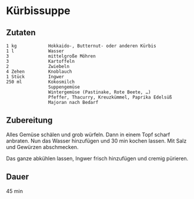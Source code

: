 # Kürbissuppe

## Zutaten
    1 kg            Hokkaido-, Butternut- oder anderen Kürbis
    1 l             Wasser
    3               mittelgroße Möhren
    3               Kartoffeln
    2               Zwiebeln
    4 Zehen         Knoblauch
    1 Stück         Ingwer
    250 ml          Kokosmilch
                    Suppengemüse
                    Wintergemüse (Pastinake, Rote Beete, …)
                    Pfeffer, Thacurry, Kreuzkümmel, Paprika Edelsüß
                    Majoran nach Bedarf

## Zubereitung
Alles Gemüse schälen und grob würfeln. Dann in einem Topf scharf anbraten. Nun das Wasser hinzufügen und 30 min kochen lassen. Mit Salz und Gewürzen abschmecken. 

Das ganze abkühlen lassen, Ingwer frisch hinzufügen und cremig pürieren.

## Dauer
45 min
